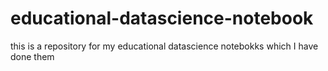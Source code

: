 # educational-datascience-notebook

this is a repository for my educational datascience notebokks which I have done them 
